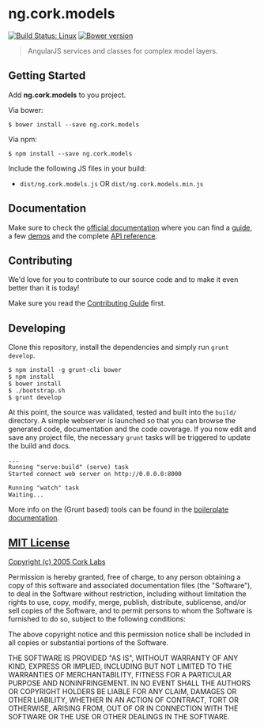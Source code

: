 # ng.cork.models
[![Build Status: Linux](http://img.shields.io/travis/ng.cork.models/master.svg?style=flat-square)](https://travis-ci.org/ng.cork.models)
[![Bower version](http://img.shields.io/bower/v/ng.cork.models.svg?style=flat-square)](https://github.com/cork-labs/ng.cork.models)

> AngularJS services and classes for complex model layers.


## Getting Started

Add **ng.cork.models** to you project.

Via bower:

```
$ bower install --save ng.cork.models
```

Via npm:

```
$ npm install --save ng.cork.models
```


Include the following JS files in your build:
- `dist/ng.cork.models.js` OR `dist/ng.cork.models.min.js`


## Documentation

Make sure to check the [official documentation](http://jarvis.cork-labs.org/ng.cork.models/current/docs) where you can find a
[guide](http://jarvis.cork-labs.org/ng.cork.models/current/docs/#/guide), a few [demos](http://jarvis.cork-labs.org/ng.cork.models/current/docs/#/demos) and the complete
[API reference](http://jarvis.cork-labs.org/ng.cork.models/current/docs/#/docs).


## Contributing

We'd love for you to contribute to our source code and to make it even better than it is today!

Make sure you read the [Contributing Guide](CONTRIBUTING.md) first.


## Developing

Clone this repository, install the dependencies and simply run `grunt develop`.

```
$ npm install -g grunt-cli bower
$ npm install
$ bower install
$ ./bootstrap.sh
$ grunt develop
```

At this point, the source was validated, tested and built into the `build/` directory. A simple webserver is launched so
that you can browse the generated code, documentation and the code coverage. If you now edit and save any project file,
the necessary `grunt` tasks will be triggered to update the build and docs.

```
...
Running "serve:build" (serve) task
Started connect web server on http://0.0.0.0:8000

Running "watch" task
Waiting...
```

More info on the (Grunt based) tools can be found in the
[boilerplate documentation](http://jarvis.cork-labs.org/boilerplate-nglib/current/docs).


## [MIT License](LICENSE)

[Copyright (c) 2005 Cork Labs](http://cork-labs.mit-license.org/2015)

Permission is hereby granted, free of charge, to any person obtaining a copy of
this software and associated documentation files (the "Software"), to deal in
the Software without restriction, including without limitation the rights to
use, copy, modify, merge, publish, distribute, sublicense, and/or sell copies of
the Software, and to permit persons to whom the Software is furnished to do so,
subject to the following conditions:

The above copyright notice and this permission notice shall be included in all
copies or substantial portions of the Software.

THE SOFTWARE IS PROVIDED "AS IS", WITHOUT WARRANTY OF ANY KIND, EXPRESS OR
IMPLIED, INCLUDING BUT NOT LIMITED TO THE WARRANTIES OF MERCHANTABILITY, FITNESS
FOR A PARTICULAR PURPOSE AND NONINFRINGEMENT. IN NO EVENT SHALL THE AUTHORS OR
COPYRIGHT HOLDERS BE LIABLE FOR ANY CLAIM, DAMAGES OR OTHER LIABILITY, WHETHER
IN AN ACTION OF CONTRACT, TORT OR OTHERWISE, ARISING FROM, OUT OF OR IN
CONNECTION WITH THE SOFTWARE OR THE USE OR OTHER DEALINGS IN THE SOFTWARE.

